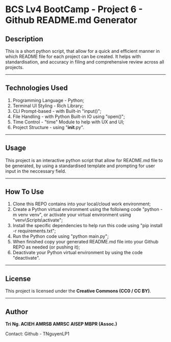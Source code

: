 # BCS Lv4 BootCamp - Project 6 - Github README.md Generator

## Description
This is a short python script, that allow for a quick and efficient manner in which README file for each project can be created. It helps with standardisation, and accuracy in filing and comprehensive review across all projects.

---

## Technologies Used
1. Programming Language - Python; 
2. Terminal UI Styling - Rich Library; 
3. CLI Prompt-based - with Built-in "input()"; 
4. File Handling - with Python Built-in IO using "open()"; 
5. Time Control - "time" Module to help with UX and UI; 
6. Project Structure - using "__init__.py".

---

## Usage
This project is an interactive python script that allow for README.md file to be generated, by using a standardised template and prompting for user input in the neccessary field.

---

## How To Use
1. Clone this REPO contains into your local/cloud work environment; 
2. Create a Python virtual environment using the folloiwng code "python -m venv venv", or activate your virtual environment using "venv\Scripts\activate"; 
3. Install the specific dependencies to help run this code using "pip install -r requirements.txt"; 
4. Run the Python code using "python main.py"; 
5. When finished copy your generated README.md file into your Github REPO as needed (or pushing it); 
6. Deactivate your Python virtual environment by using the code "deactivate".

---

## License
This project is licensed under the **Creative Commons (CC0 / CC BY)**.

---

## Author
**Tri Ng. ACIEH AMRSB AMRSC AISEP MBPR (Assoc.)**

Contact: Github - TNguyenLP1
